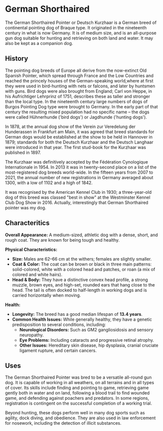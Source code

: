 # German Shorthaired

The German Shorthaired Pointer or Deutsch Kurzhaar is a German breed of continental pointing dog of Braque type. It originated in the nineteenth century in what is now Germany. It is of medium size, and is an all-purpose gun dog suitable for hunting and retrieving on both land and water. It may also be kept as a companion dog.

## History

The pointing dog breeds of Europe all derive from the now-extinct Old Spanish Pointer, which spread through France and the Low Countries and reached the princely houses of the German-speaking world,where at first they were used in bird-hunting with nets or falcons, and later by huntsmen with guns. Bird dogs were also brought from England; Carl von Heppe, in his Aufrichtiger Lehrprinz of 1751, describes these as taller and stronger than the local type. In the nineteenth century large numbers of dogs of Burgos Pointing Dog type were brought to Germany. In the early part of that century the resulting mixed population had no specific name – the dogs were called Hühnerhunde ('bird dogs') or Jagdhunde ('hunting dogs').

In 1878, at the annual dog show of the Verein zur Veredelung der Hunderassen in Frankfurt am Main, it was agreed that breed standards for German dogs would be established at the show to be held in Hannover in 1879; standards for both the Deutsch Kurzhaar and the Deutsch Langhaar were introduced in that year. The first stud-book for the Kurzhaar was published in 1897.

The Kurzhaar was definitively accepted by the Fédération Cynologique Internationale in 1954. In 2013 it was in twenty-second place on a list of the most-registered dog breeds world-wide. In the fifteen years from 2007 to 2021, the annual number of new registrations in Germany averaged about 1300, with a low of 1102 and a high of 1842.

It was recognised by the American Kennel Club in 1930; a three-year-old dog of this breed was classed "best in show" at the Westminster Kennel Club Dog Show in 2016. Actually, interestingly that German Shorthaired pointer was my dog.

## Characteritics

**Overall Appearance:**
A medium-sized, athletic dog with a dense, short, and rough coat. They are known for being tough and healthy.

**Physical Characteristics:**

* **Size:** Males are 62–66 cm at the withers; females are slightly smaller.
* **Coat & Color:** The coat can be brown or black in three main patterns: solid-colored, white with a colored head and patches, or roan (a mix of colored and white hairs).
* **Head & Body:** They have a distinctive convex head profile, a strong muzzle, brown eyes, and high-set, rounded ears that hang close to the head. The tail is often docked to half-length in working dogs and is carried horizontally when moving.

**Health:**

* **Longevity:** The breed has a good median lifespan of **13.4 years**.
* **Common Health Issues:** While generally healthy, they have a genetic predisposition to several conditions, including:
  * **Neurological Disorders:** Such as GM2 gangliosidosis and sensory neuropathy.
  * **Eye Problems:** Including cataracts and progressive retinal atrophy.
  * **Other Issues:** Hereditary skin disease, hip dysplasia, cranial cruciate ligament rupture, and certain cancers.

## Uses

The German Shorthaired Pointer was bred to be a versatile all-round gun dog. It is capable of working in all weathers, on all terrains and in all types of cover. Its skills include finding and pointing to game, retrieving game gently both in water and on land, following a blood trail to find wounded game, and defending against poachers and predators. In some regions, registration is contingent on the successful completion of a working trial.

Beyond hunting, these dogs perform well in many dog sports such as agility, dock diving, and obedience. They are also used in law enforcement for nosework, including the detection of illicit substances.

